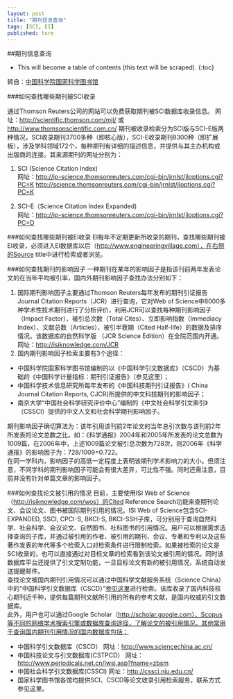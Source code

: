 ```yaml
---
layout: post
title: "期刊信息查询"
tags: [SCI, EI]
published: ture
---
```



##期刊信息查询

- This will become a table of contents (this text will be scraped).
{:toc}


转自：[中国科学院国家科学图书馆](http://www.las.ac.cn/zhinan/index.html)

###如何查找哪些期刊被SCI收录

通过Thomson Reuters公司的网站可以免费获取期刊被SCI数据库收录信息。
网址：http://scientific.thomson.com/mjl/ 或 http://www.thomsonscientific.com.cn/
期刊被收录检索分为SCI版与SCI-E版两种情况，SCI收录期刊3700多种（即核心版），SCI-E收录期刊8300种（即扩展板），涉及学科领域172个，每种期刊有详细的描述信息，并提供与其主办机构或出版商的连接。其来源期刊的网址分别为：

1. SCI (Science Citation Index)  
网址：http://ip-science.thomsonreuters.com/cgi-bin/jrnlst/jloptions.cgi?PC=K
http://science.thomsonreuters.com/cgi-bin/jrnlst/jloptions.cgi?PC=K

2. SCI-E（Science Citation Index Expanded)  
网址：http://ip-science.thomsonreuters.com/cgi-bin/jrnlst/jloptions.cgi?PC=D

###如何查找哪些期刊被EI收录
EI每年不定期更新所收录的期刊，查找哪些期刊被EI收录，必须进入EI数据库以后（http://www.engineeringvillage.com），在右侧的Source title中进行检索或者浏览。

###如何查找期刊的影响因子
一种期刊在某年的影响因子是指该刊前两年发表论文的在当年平均被引率，国内外期刊影响因子查找办法分别如下：
1. 国际期刊影响因子主要通过Thomson Reuters每年发布的期刊引证报告Journal Citation Reports（JCR）进行查询，它对Web of Science中8000多种学术性技术期刊进行了分析评价，利用JCR可以查找每种期刊影响因子（Impact Factor）、被引总次数（Total Cites）、立即影响指数（Immediacy Index）、文献总数（Articles）、被引半衰期（Cited Half-life）的数据及排序情况。该数据库的自然科学版 （JCR Science Edition）在全院范围内开通。
网址：http://isiknowledge.com/JCR
2. 国内期刊影响因子检索主要有3个途径：  
- 中国科学院国家科学图书馆编制的以《中国科学引文数据库》（CSCD）为基础的《中国科学计量指标：期刊引证报告》（参见这里）；
- 中国科学技术信息研究所每年发布的《中国科技期刊引证报告》( China Journal Citation Reports, CJCR)所提供的中文科技期刊的影响因子；
- 南京大学“中国社会科学研究评价中心”编制的《中文社会科学引文索引》（CSSCI）提供的中文人文和社会科学期刊影响因子。

期刊影响因子确切算法为：该年引用该刊前2年论文的当年总引次数与该刊前2年所发表的论文总数之比。如：《科学通报》2004年和2005年所发表的论文总数为1009篇，在2006年中，上述1009篇论文被引总次数为728次，则2006年《科学通报》的影响因子为：728/1009=0.722。  
在同一学科内，影响因子的高低一定程度上表明该期刊学术影响力的大小。但须注意，不同学科的期刊影响因子可能会有很大差异，可比性不强。同时还需注意，目前并没有针对单篇文章的影响因子。

###如何查找论文被引用的情况
目前，主要使用ISI Web of Science（http://isiknowledge.com/wos）的Cited Reference Search功能来查期刊论文、会议论文、图书被国际期刊引用的情况。ISI Web of Science包含SCI-EXPANDED, SSCI, CPCI-S, BKCI-S, BKCI-SSH子库，可分别用于查询自然科学、社会科学、会议论文、自然图书、社科图书的引用情况。用户可以根据需求选择查询的子库，并通过被引用的作者、被引用的期刊、会议、专著和专利以及这些著作发表的年代等多个检索入口对检索条件进行限制检索。如果被检索的论文是SCI收录的，也可以直接通过对目标文章的检索看到该论文被引用的情况。同时该数据库平台还提供了引文定制功能，一旦目标论文有新的被引用情况，系统自动发送提醒邮件。  
查找论文被国内期刊引用情况可以通过中国科学文献服务系统（Science China）中的“中国科学引文数据库（CSCD）”[参见这里](http://www.las.ac.cn/zhinan/fwzd_9.html)进行检索。该库收录了国内科技核心期刊近千种，提供每篇期刊文献所引用的所有的参考文献，是国内权威的引文数据库。  
此外，用户也可以通过Google Scholar（http://scholar.google.com）、Scopus等不同的网络学术搜索引擎或数据库查询途径，了解论文的被引用情况。其他常用于查询国内期刊引用情况的国内数据库包括：
- 中国科学引文数据库（CSCD） 网址：http://www.sciencechina.ac.cn/
- 中国科技论文与引文数据库(CSTPCD） 网址：http://www.periodicals.net.cn/jwsj.asp?fname=zbsm
- 中国社会科学引文数据库(CSSCI) 网址：http://cssci.nju.edu.cn/
- 国家科学图书馆各馆均提供SCI、CSCD等论文收录引用检索服务，联系方式参见这里。
